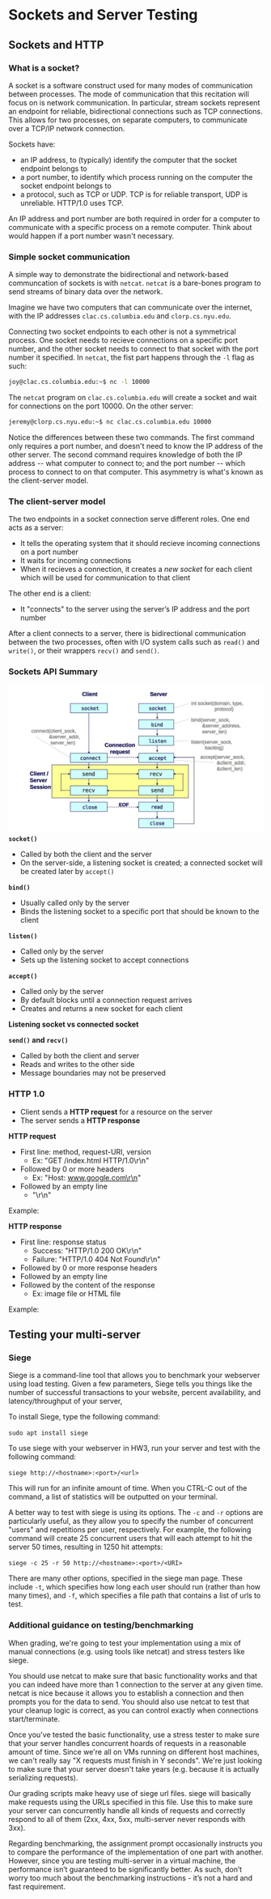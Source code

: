 Sockets and Server Testing
===========================
Sockets and HTTP
---------------------------
### What is a socket?

A socket is a software construct used for many modes of communication between processes. The mode of communication that this recitation will focus on is network communication. In particular, stream sockets represent an endpoint for reliable, bidirectional connections such as TCP connections. This allows for two processes, on separate computers, to communicate over a TCP/IP network connection.

Sockets have:
- an IP address, to (typically) identify the computer that the socket endpoint belongs to
- a port number, to identify which process running on the computer the socket endpoint belongs to
- a protocol, such as TCP or UDP. TCP is for reliable transport, UDP is unreliable. HTTP/1.0 uses TCP.

An IP address and port number are both required in order for a computer to communicate with a specific process on a remote computer. Think about would happen if a port number wasn't necessary.

### Simple socket communication
A simple way to demonstrate the bidirectional and network-based communcation of sockets is with `netcat`. `netcat` is a bare-bones program to send streams of binary data over the network.

Imagine we have two computers that can communicate over the internet, with the IP addresses `clac.cs.columbia.edu` and `clorp.cs.nyu.edu`.

Connecting two socket endpoints to each other is not a symmetrical process. One socket needs to recieve connections on a specific port number, and the other socket needs to connect to that socket with the port number it specified. In `netcat`, the fist part happens through the `-l` flag as such:
```bash
joy@clac.cs.columbia.edu:~$ nc -l 10000
```

The `netcat` program on `clac.cs.columbia.edu` will create a socket and wait for connections on the port 10000. On the other server:
```bash
jeremy@clorp.cs.nyu.edu:~$ nc clac.cs.columbia.edu 10000
```
Notice the differences between these two commands. The first command only requires a port number, and doesn't need to know the IP address of the other server. The second command requires knowledge of both the IP address -- what computer to connect to; and the port number -- which process to connect to on that computer. This asymmetry is what's known as the client-server model.

### The client-server model
The two endpoints in a socket connection serve different roles. One end acts as a server: 
- It tells the operating system that it should recieve incoming connections on a port number
- It waits for incoming connections
- When it recieves a connection, it creates a *new socket* for each client which will be used for communication to that client

The other end is a client:
- It "connects" to the server using the server’s IP address and
 the port number

After a client connects to a server, there is bidirectional communication between the two processes, often with I/O system calls such as `read()` and `write()`, or their wrappers `recv()` and `send()`. 

### Sockets API Summary
![](client-server.png)
**`socket()`**
- Called by both the client and the server
- On the server-side, a listening socket is created; a connected socket will be created later by `accept()`

**`bind()`**
- Usually called only by the server
- Binds the listening socket to a specific port that should be known to the client

**`listen()`**
- Called only by the server
- Sets up the listening socket to accept connections

**`accept()`**
- Called only by the server
- By default blocks until a connection request arrives
- Creates and returns a new socket for each client

**Listening socket vs connected socket**

**`send()` and `recv()`**
- Called by both the client and server
- Reads and writes to the other side
- Message boundaries may not be preserved

### HTTP 1.0
- Client sends a **HTTP request** for a resource on the server
- The server sends a **HTTP response**

**HTTP request**
- First line: method, request-URI, version
    - Ex: "GET /index.html HTTP/1.0\r\n"
- Followed by 0 or more headers
    - Ex: "Host: www.google.com\r\n"
- Followed by an empty line
    - "\r\n"

Example:

**HTTP response**
- First line: response status
    - Success: "HTTP/1.0 200 OK\r\n"
    - Failure: "HTTP/1.0 404 Not Found\r\n"
- Followed by 0 or more response headers
- Followed by an empty line
- Followed by the content of the response
    - Ex: image file or HTML file

Example:

Testing your multi-server
---------------------------
### Siege
Siege is a command-line tool that allows you to benchmark your webserver using load testing. Given a few parameters, Siege tells you things like the number of successful transactions to your website, percent availability, and latency/throughput of your server, 

To install Siege, type the following command:

`sudo apt install siege`

To use siege with your webserver in HW3, run your server and test with the following command:

`siege http://<hostname>:<port>/<url>`

This will run for an infinite amount of time. When you CTRL-C out of the command, a list of statistics will be outputted on your terminal.

A better way to test with siege is using its options. The `-c` and `-r` options are particularly useful, as they allow you to specify the number of concurrent "users" and repetitions per user, respectively. For example, the following command will create 25 concurrent users that will each attempt to hit the server 50 times, resulting in 1250 hit attempts:

`siege -c 25 -r 50 http://<hostname>:<port>/<URI>`

There are many other options, specified in the siege man page. These include `-t`, which specifies how long each user should run (rather than how many times), and `-f`, which specifies a file path that contains a list of urls to test. 

### Additional guidance on testing/benchmarking

When grading, we're going to test your implementation using a mix of manual connections (e.g. using tools like netcat) and stress testers like siege.

You should use netcat to make sure that basic functionality works and that you can indeed have more than 1 connection to the server at any given time. netcat is nice because it allows you to establish a connection and then prompts you for the data to send. You should also use netcat to test that your cleanup logic is correct, as you can control exactly when connections start/terminate.

Once you've tested the basic functionality, use a stress tester to make sure that your server handles concurrent hoards of requests in a reasonable amount of time. Since we're all on VMs running on different host machines, we can't really say "X requests must finish in Y seconds". We're just looking to make sure that your server doesn't take years (e.g. because it is actually serializing requests).

Our grading scripts make heavy use of siege url files. siege will basically make requests using the URLs specified in this file. Use this to make sure your server can concurrently handle all kinds of requests and correctly respond to all of them (2xx, 4xx, 5xx, multi-server never responds with 3xx).

Regarding benchmarking, the assignment prompt occasionally instructs you to compare the performance of the implementation of one part with another. However, since you are testing multi-server in a virtual machine, the performance isn’t guaranteed to be significantly better. As such, don’t worry too much about the benchmarking instructions - it’s not a hard and fast requirement.
